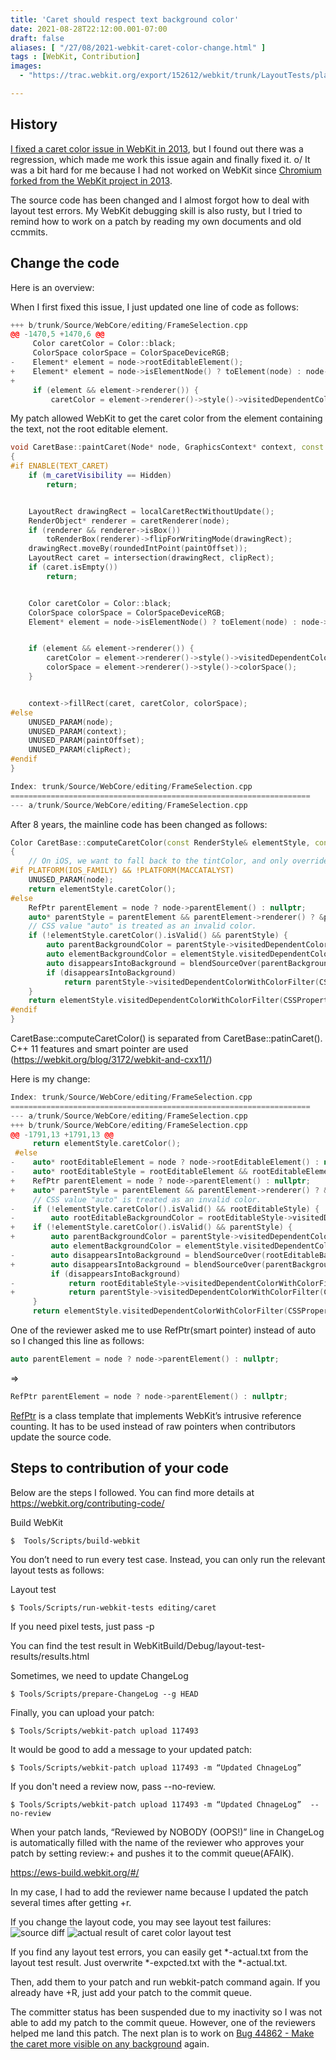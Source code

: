```yaml
---
title: 'Caret should respect text background color'
date: 2021-08-28T22:12:00.001-07:00
draft: false
aliases: [ "/27/08/2021-webkit-caret-color-change.html" ]
tags : [WebKit, Contribution]
images:
  - "https://trac.webkit.org/export/152612/webkit/trunk/LayoutTests/platform/efl/editing/caret/caret-color-expected.png"

---
```

## History
[I fixed a caret color issue in WebKit in 2013](https://trac.webkit.org/changeset/152612/webkit), but I found out there was a regression, which made me work this issue again and finally fixed it. o/
It was a bit hard for me because I had not worked on WebKit since [Chromium forked from the WebKit project in 2013](https://techcrunch.com/2013/04/03/google-forks-webkit-and-launches-blink-its-own-rendering-engine-that-will-soon-power-chrome-and-chromeos).

The source code has been changed and I almost forgot how to deal with layout test errors.
My WebKit debugging skill is also rusty, but I tried to remind how to work on a patch by reading my own documents and old ccmmits.

## Change the code
Here is an overview:

When I first fixed this issue, I just updated one line of code as follows:
```c++
+++ b/trunk/Source/WebCore/editing/FrameSelection.cpp
@@ -1470,5 +1470,6 @@
     Color caretColor = Color::black;
     ColorSpace colorSpace = ColorSpaceDeviceRGB;
-    Element* element = node->rootEditableElement();
+    Element* element = node->isElementNode() ? toElement(node) : node->parentElement();
+
     if (element && element->renderer()) {
         caretColor = element->renderer()->style()->visitedDependentColor(CSSPropertyColor);
```

My patch allowed WebKit to get the caret color from the element containing the text, not the root editable element.

```C++
void CaretBase::paintCaret(Node* node, GraphicsContext* context, const LayoutPoint& paintOffset, const LayoutRect& clipRect) const
{
#if ENABLE(TEXT_CARET)
    if (m_caretVisibility == Hidden)
        return;


    LayoutRect drawingRect = localCaretRectWithoutUpdate();
    RenderObject* renderer = caretRenderer(node);
    if (renderer && renderer->isBox())
        toRenderBox(renderer)->flipForWritingMode(drawingRect);
    drawingRect.moveBy(roundedIntPoint(paintOffset));
    LayoutRect caret = intersection(drawingRect, clipRect);
    if (caret.isEmpty())
        return;


    Color caretColor = Color::black;
    ColorSpace colorSpace = ColorSpaceDeviceRGB;
    Element* element = node->isElementNode() ? toElement(node) : node->parentElement();


    if (element && element->renderer()) {
        caretColor = element->renderer()->style()->visitedDependentColor(CSSPropertyColor);
        colorSpace = element->renderer()->style()->colorSpace();
    }


    context->fillRect(caret, caretColor, colorSpace);
#else
    UNUSED_PARAM(node);
    UNUSED_PARAM(context);
    UNUSED_PARAM(paintOffset);
    UNUSED_PARAM(clipRect);
#endif
}

Index: trunk/Source/WebCore/editing/FrameSelection.cpp
===================================================================
--- a/trunk/Source/WebCore/editing/FrameSelection.cpp
```


After 8 years, the mainline code has been changed as follows:

```c++
Color CaretBase::computeCaretColor(const RenderStyle& elementStyle, const Node* node)
{
    // On iOS, we want to fall back to the tintColor, and only override if CSS has explicitly specified a custom color.
#if PLATFORM(IOS_FAMILY) && !PLATFORM(MACCATALYST)
    UNUSED_PARAM(node);
    return elementStyle.caretColor();
#else
    RefPtr parentElement = node ? node->parentElement() : nullptr;
    auto* parentStyle = parentElement && parentElement->renderer() ? &parentElement->renderer()->style() : nullptr;
    // CSS value "auto" is treated as an invalid color.
    if (!elementStyle.caretColor().isValid() && parentStyle) {
        auto parentBackgroundColor = parentStyle->visitedDependentColorWithColorFilter(CSSPropertyBackgroundColor);
        auto elementBackgroundColor = elementStyle.visitedDependentColorWithColorFilter(CSSPropertyBackgroundColor);
        auto disappearsIntoBackground = blendSourceOver(parentBackgroundColor, elementBackgroundColor) == parentBackgroundColor;
        if (disappearsIntoBackground)
            return parentStyle->visitedDependentColorWithColorFilter(CSSPropertyCaretColor);
    }
    return elementStyle.visitedDependentColorWithColorFilter(CSSPropertyCaretColor);
#endif
}
```


CaretBase::computeCaretColor() is separated from CaretBase::patinCaret(). C++ 11 features and smart pointer are used (https://webkit.org/blog/3172/webkit-and-cxx11/)

Here is my change:
```c++
Index: trunk/Source/WebCore/editing/FrameSelection.cpp
===================================================================
--- a/trunk/Source/WebCore/editing/FrameSelection.cpp
+++ b/trunk/Source/WebCore/editing/FrameSelection.cpp
@@ -1791,13 +1791,13 @@
     return elementStyle.caretColor();
 #else
-    auto* rootEditableElement = node ? node->rootEditableElement() : nullptr;
-    auto* rootEditableStyle = rootEditableElement && rootEditableElement->renderer() ? &rootEditableElement->renderer()->style() : nullptr;
+    RefPtr parentElement = node ? node->parentElement() : nullptr;
+    auto* parentStyle = parentElement && parentElement->renderer() ? &parentElement->renderer()->style() : nullptr;
     // CSS value "auto" is treated as an invalid color.
-    if (!elementStyle.caretColor().isValid() && rootEditableStyle) {
-        auto rootEditableBackgroundColor = rootEditableStyle->visitedDependentColorWithColorFilter(CSSPropertyBackgroundColor);
+    if (!elementStyle.caretColor().isValid() && parentStyle) {
+        auto parentBackgroundColor = parentStyle->visitedDependentColorWithColorFilter(CSSPropertyBackgroundColor);
         auto elementBackgroundColor = elementStyle.visitedDependentColorWithColorFilter(CSSPropertyBackgroundColor);
-        auto disappearsIntoBackground = blendSourceOver(rootEditableBackgroundColor, elementBackgroundColor) == rootEditableBackgroundColor;
+        auto disappearsIntoBackground = blendSourceOver(parentBackgroundColor, elementBackgroundColor) == parentBackgroundColor;
         if (disappearsIntoBackground)
-            return rootEditableStyle->visitedDependentColorWithColorFilter(CSSPropertyCaretColor);
+            return parentStyle->visitedDependentColorWithColorFilter(CSSPropertyCaretColor);
     }
     return elementStyle.visitedDependentColorWithColorFilter(CSSPropertyCaretColor);
```
One of the reviewer asked me to use RefPtr(smart pointer) instead of auto so I changed this line as follows:
```c++
auto parentElement = node ? node->parentElement() : nullptr;
```
=>
```c++
RefPtr parentElement = node ? node->parentElement() : nullptr;
```

[RefPtr](https://webkit.org/blog/5381/refptr-basics/) is a class template that implements WebKit’s intrusive reference counting. It has to be used instead of raw pointers when contributors update the source code.


## Steps to contribution of your code
Below are the steps I followed. You can find more details at https://webkit.org/contributing-code/

Build WebKit
```
$  Tools/Scripts/build-webkit
```
You don’t need to run every test case. Instead, you can only run the relevant layout tests as follows:

Layout test
```
$ Tools/Scripts/run-webkit-tests editing/caret
```
If you need pixel tests, just pass -p

You can find the test result in WebKitBuild/Debug/layout-test-results/results.html

Sometimes, we need to update ChangeLog
```
$ Tools/Scripts/prepare-ChangeLog --g HEAD
```
Finally, you can upload your patch:
```
$ Tools/Scripts/webkit-patch upload 117493
```
It would be good to add a message to your updated patch:
```
$ Tools/Scripts/webkit-patch upload 117493 -m “Updated ChnageLog”
```

If you don't need a review now, pass --no-review.
```
$ Tools/Scripts/webkit-patch upload 117493 -m “Updated ChnageLog”  --no-review
```

When your patch lands, “Reviewed by NOBODY (OOPS!)” line in ChangeLog is automatically filled with the name of the reviewer who approves your patch by setting review:+ and pushes it to the commit queue(AFAIK).

https://ews-build.webkit.org/#/


In my case, I had to add the reviewer name because I updated the patch several times after getting +r.

If you change the layout code, you may see layout test failures: 
![source diff](/images/caret_color_diff.png)
![actual result of caret color layout test ](/images/caret_color_acutal.png)


If you find any layout test errors, you can easily get *-actual.txt from the layout test result. Just overwrite *-expcted.txt with the *-actual.txt.

Then, add them to your patch and run webkit-patch command again. If you already have +R, just add your patch to the commit queue.

The committer status has been suspended due to my inactivity so I was not able to add my patch to the commit queue. 
However, one of the reviewers helped me land this patch. The next plan is to work on [Bug 44862 - Make the caret more visible on any background](https://bugs.webkit.org/show_bug.cgi?id=44862) again. 





